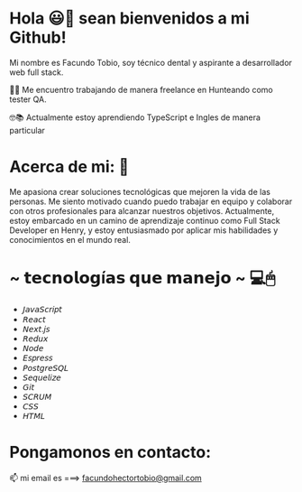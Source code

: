 # Hola 😃👋 sean bienvenidos a mi Github!

Mi nombre es Facundo Tobio, soy técnico dental y aspirante a desarrollador web full stack.

👨‍💻 Me encuentro trabajando de manera freelance en Hunteando como tester QA.

🤓📚 Actualmente estoy aprendiendo TypeScript e Ingles de manera particular 

# Acerca de mi:  💬 
Me apasiona crear soluciones tecnológicas que mejoren la vida de las personas. Me siento motivado cuando puedo trabajar en equipo y colaborar con otros profesionales para alcanzar nuestros objetivos.
Actualmente, estoy embarcado en un camino de aprendizaje continuo como Full Stack Developer en Henry, y estoy entusiasmado por aplicar mis habilidades y conocimientos en el mundo real.

# ~ 𝘁𝗲𝗰𝗻𝗼𝗹𝗼𝗴í𝗮𝘀 𝗾𝘂𝗲 𝗺𝗮𝗻𝗲𝗷𝗼 ~ 💻🖱
* 𝘑𝘢𝘷𝘢𝘚𝘤𝘳𝘪𝑝𝘵
* 𝘙𝘦𝘢𝘤𝘵
* 𝘕𝘦𝘹𝘵.𝘫𝘴
* 𝘙𝘦𝘥𝘶𝘹
* 𝘕𝘰𝘥𝘦
* 𝘌𝘴𝑝𝘳𝘦𝘴𝘴
* 𝘗𝘰𝘴𝘵𝘨𝘳𝘦𝘚𝘘𝘓
* 𝘚𝘦𝘲𝘶𝘦𝘭𝘪𝘻𝘦
* 𝘎𝘪𝘵
* 𝘚𝘊𝘙𝘜𝘔
* 𝘊𝘚𝘚
* 𝘏𝘛𝘔𝘓

# Pongamonos en contacto: 
📫 mi email es ===>  facundohectortobio@gmail.com
